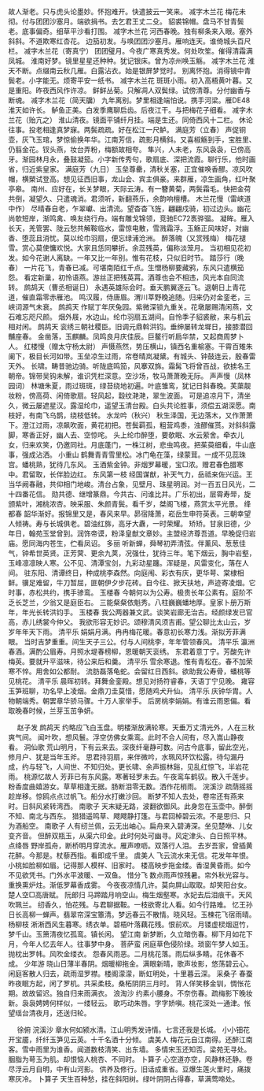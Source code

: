 <!-- { "loadSidebar": true } -->
故人渐老。只与虎头论墨妙。怀抱难开。快遣披云一笑来。 
减字木兰花
梅花未彻。付与团团沙塞月。端欲捐书。去乞君王丈二殳。 
貂裘锦帽。盘马不甘青鬓老。底事偏奇。细草平沙看打围。 
减字木兰花
河西春晚。独有柳条来入眼。塞外斜斜。不道欺寒红杏花。 
边笳初发。与唤团团沙塞月。雁响连天。谁倚城头百尺栏。 
减字木兰花（寄真宁）
团团璧月。今夜广寒真秀发。何处吹笙。催得清霜满凤城。 
淮南好梦。镜里星星还种种。犹记银床。曾为凉州唤玉觞。 
减字木兰花
淮天不断。点缀南云秋几雁。白露沾衣。始是银屏梦觉时。 
别离怀抱。消得镜中青鬓老。小字能无。烦寄平安一纸书。 
减字木兰花
斑斑小雨。初入高梧黄叶暮。又是重阳。昨夜西风作许凉。 
鲜鲜丛菊。只解凋人双鬓绿。试傍清尊。分付幽香与断魂。 
减字木兰花（简天牖）
九年离别。梦里相逢端怕说。携手河梁。雁DE48淮天如许长。 
鲈鱼正美。白发季鹰聊启齿。后夜江干。与把梅花子细看。 
减字木兰花（贻亢之）
淮山清夜。镜面平铺纤月挂。端是生还。同倚西风十二栏。 
休论往事。投老相逢真梦寐。两鬓疏疏。好在松江一尺鲈。 
满庭芳（立春）
声促铜壶，灰飞玉琯，梦惊偷换年华。江南芳信，疏影月横斜。又喜椒觞到手，宝胜里、仍翦金花。钗头燕，妆台弄粉，梅额故相夸。 
隼兴，人未老，东风袅袅，已傍高牙。渐园林月永，叠鼓凝笳。小字新传秀句，歌扇底、深把流霞。聊行乐，他时画省，归近紫皇家。 
满庭芳（九日）
玉垒尊罍，清秋关塞，正宜催唤香醪。凉风吹帽，横槊试登高。想见征西旧事，龙山会、宾主俱豪。来群雁，凉生画角，红叶聚亭皋。 
南州、应好在，长关梦眼，天际云涛。有一簪黄菊，两鬓霜毛。快把金荷共倒，凝望久、只遣魂消。君须听，新翻燕乐，余韵响檀槽。 
木兰花慢（雷峡道中作）
尽晴春自老，乍翠巘、出清流。望杳杳飞旌，翩翩戍骑，初过边头。幽花尚欹短岸，渐鸣禽、唤友绕行舟。端有雕戈锦领，竞驰EC72褭骅骝。 
凝眸。雁入长天，羌管罢、陇云愁共解鞍临水，雷惊电散，雪溅霜浮。玉觞正风味好，对幽香、堕蕊且消忧。莫以纶巾羽扇，便忘绿浦沧洲。 
醉落魄（又赏残梅）
梅花褪雪。赏心莫使慵欢悦。大家且恁同攀折。余蕊残英，偏称淡笼月。 
当初相见花初发。如今花谢人离缺。一年又比一年别。惟有花枝，只似旧时节。 
踏莎行（晚春）
一片花飞，青春已减。可堪南陌红千点。生憎杨柳要藏鸦，东风只遣横笳怨。 
看定新巢，初怜语燕。游丝正把残英罥。酒尊也会不相违，风光本自同流转。 
鹧鸪天（曹丞相诞日）
永遇英雄际会时。垂天鹏翼逐云飞。退朝日上青花道，催直霜零赤雁池。 
鸣汉履，侍唐眉。渭川莘野晚追随。归来仍对金銮老，三峡词源气未衰。 
鹧鸪天
作赋丁年厌兔园。紫微深锁九重关。花墩屡赐清闲燕，文石难忘咫尺颜。 
烟外屐，水边山。纶巾羽扇五湖间。自怜季子貂裘敝，来与机云相对闲。 
鹧鸪天
衮绣三朝社稷臣。旧调元鼎斡洪钧。垂绅屡转龙墀日，接膝潜回黼座春。 
金凿落，玉麒麟。凤鸣良月庆佳辰。巨鳌行听扃华禁，又起商周梦卜人。 
红楼慢（赠太守杨太尉）
声慑燕然，势压横山，镇西名重榆塞。干霄百雉朱阑下，极目长河如带。玉垒凉生过雨，帘卷晴岚凝黛。有城头、钟鼓连云，殷春雷天外。 
长啸。畴昔驰边骑。听陇底鸣笳，风搴双旆。霜髯飞将曾百战，欲掳名王朝帝。锦带吴钩未解，谁识凭栏深意。空沙场，牧马萧萧晚无际。 
声声慢（凤林园词）
林塘朱夏，雨过斑斑，绿苔绕地初遍。叶底雏鸾，犹记日斜春晚。芙蕖靓妆粉，傍高荷、闲倚歌扇。轻风起，縠纹滟滟，翠生波面。 
可是追凉月下，清坐久，微云屡遮星汉。露湿纶巾，遥望玉清台殿。白头共论胜事，须偿五湖深愿。南枝好，有南飞乌鹊，绕枝低转。 
水龙吟（秋兴）
秋生泽国，无边落木，又作萧萧下。澄江过雨，凉飙吹面，黄花初把。苍鬓羁孤，粗营鸡黍，浊醪催贳。对斜斜露脚，寒香正好，幽人去、空惊咤。 
头上纶巾醉堕，要欹眠、水云萦舍。牵衣儿女，归来欢笑，仍邀同社。月底蓬门，一株江树，悲虫鸣夜。把茱萸细看，牛山底事，强成沾洒。 
小重山
鹤舞青青雪里松。冰门龟在藻，绿蒙茸。一成不见蕊珠宫。蟠桃熟，犹待几东风。 
玉酒紫金钟。非烟罗幕暖，宝□浓。赠君春色腊寒中。君留取，长伴脸边红。 
东风第一枝
经国谋猷，补天气力，岳祗来佐兴运。王当华阙春融，共仰相门地峻。清台占象，见壁月、珠星明润。对一百五日风光，二十四番花信。 
勋共德、继增篆鼎。今共古、问谁比并。广乐初出，层霄寿斝，旋颁紫叶，湘桃浓杏。映采服、朱颜青鬓。看千岁，桀阁飞楼，燕赏太平光景。 
绛都春
韶华渐好。报锦里又是，春风来早。昴宿降萧，崧岳生申符英表。三朝幸望人倾祷。寿与长城俱老。碧油红旆，高牙大纛，一时荣耀。 
矫矫。甘泉旧德，少年日，翰苑玉堂曾到。润饰帝谟，粉泽皇猷文章妙。主盟经济尊吾道。早晚促归岩庙。愿同海内苍生，伫看凤诏。 
多丽
听新蝉，舜琴初弄清弦。伴薰风、葱葱佳气，钟希世英贤。正芳蓂、更余九荚，况强仕，犹待三年。笔下烟云，胸中岩壑，玉峰凛凛映人寒。公不见、清潭宝剑，九彩动星躔。浑疑是，风雷变化，落在人间。 
驻东阳、清谭终日，种成桃李森然。向庭闱、彩衣有庆，更华萼、棠棣相鲜。骥足难留，牛刀暂屈，匪朝伊夕步花砖。自今往、掀天扶地，声迹寄凌烟。它时事，赤松共约，携手骖鸾。 
玉楼春
今朝何以为公寿。极贵长年公素有。庭阶不乏长芝兰，少翁又是庭臣右。 
三能粲粲依魁秀。八柱巍巍蟠地厚。皇家卜册万斯年，年光长转洪钧手。 
玉楼春
我公两器兼文武。谈笑岩廊无治古。经颜绿发已官高，赤儿绣裳今仲父。 
我欲形容无妙识。颂穆清风须吉甫。望公聊比太山云，岁岁年年天下雨。 
清平乐
娟娟月满。冉冉梅花暖。春意初长寒力浅。渐拟芳菲满眼。 
当时吉梦重重。间生天子三公。付与人间桃李，年年管领春风。 
清平乐
瀛洲春酒。满酌公眉寿。月照水堤春榜柳，恩暖朝天衮绣。 
东君着意丁宁。芳酸先许梅英。要就升平滋味，待公来后和羹。 
清平乐
雪余寒退。惟有青松在。春不加荣寒不悴。用舍如公都耐。 
流肪磊落龟蛇。会留红日西斜。欲助我公寿骨，蟠桃等见桃花。 
清平乐
晨晖初转。拜舞金銮殿。想见对扬符睿春，天语丁宁见晚。 
雍容玉笋班聊，功名早上凌烟。金鼎刀圭莫惜，愿随鸡犬升仙。 
清平乐
庆钟华胄。人物朝端秀。朝罢章华骄马骤。十万人家举手。 
后房桃李娟娟。有谁云雨恩偏。看取晚春时候，兰芽玉茁争妍。 

　
赵子发
鹧鸪天
约略应飞白玉盘。明楼渐放满轮寒。天垂万丈清光外，人在三秋爽气间。 
闻叶吹，想风鬟。浮空仿佛女乘鸾。此时不合人间有，尽入嵩山静夜看。 
洞仙歌
荒山明月，下有云来去。深夜纤毫静可数。问古今底事，留此空光，修月户、犹是当年玉斧。 
思君持羽扇，来伴微吟，水珮风环饮松露。待勾漏丹成，约与轻飞，人间世、不知归处。更长啸、余声振林谿，见乱红惊飞，半岩花雨。 
桃源忆故人
芳菲已有东风露。寒著轻罗未去。午夜鸾车鹤驭。散入千莲步。 
粉香度曲嬉游女。草草相逢无据。肠断泪零无数。洒作花梢雨。 
浣溪沙
疏荫摇摇趁岸移。惊鸥点点过帆飞。船分水打嫩沙回。 
断梦不知人去处，卷帘还有燕来时。日斜风紧转湾西。 
南歌子
天末疑无路，波翻欲御风。此身忽在玉壶中。醉倒不知、南北与西东。 
猎猎遥鸣草、飕飕静打篷。与君回棹碧云浓。不是思归、只为酒船空。 
南歌子
人有纫兰佩，云无出岫心。扁舟来入碧涛深。坐见楚咻、儿女变齐音。 
但醉双瓶玉，从渠六印金。此时何处可幽寻。风定津头、白日照平林。 
点绛唇
野岸孤舟，断桥明月穿流水。雁声嘹呖。双落行人泪。 
去岁吾家，曾插黄花醉。今那是。杖藜西指。看即成千里。 
虞美人
飞云流水来无信。花发年年恨。小桃如脸柳如眉。记得那人模样、旧家时。 
楼高映步拖金缕。香湿黄昏雨。如今不见欲凭书。门外水平波暖、一双鱼。 
惜分飞
数点雨声惊残暑。帘外秋光容与。重换熏炉炷。渐低罗幕香成雾。 
今夜夜凉情几许。莫向屏山取取。却笑阳台女。楚人空□高唐赋。 
阮郎归
马蹄踏月响空山。梅生烟壑寒。水妃去后泪痕干。天风吹珮兰。 
纫香久，怕花残。与君聊据鞍。一枝欲寄北人看。如今行路难。 
忆王孙
日长高柳一蝉声。翡翠帘深宝簟清。梦远春云不散情。晓风轻。玉楝花飞宿雨晴。 
杨柳枝
淅淅西风生暮寒。绣衣单。碧梧叶落藕花残。恨前欢。 
月镂虚棂烟逗竹，梦千山。玉箫清夜忆孤鸾。镇长闲。 
望江南
新梦断，久立暗伤春。柳下月如花下月，今年人忆去年人。往事梦中身。 
菩萨蛮
闲庭草色侵阶绿。琐窗午梦人如玉。抛枕出罗帏。风吹金缕衣。 
怨春风雨恶。二月桃花落。雨后纵多睛。花休春不成。 
少年游
晓山日薄半春阴。烟暖柳拖金。满眼新晴，歌声妆影，悠荡碧云心。 
闲庭客散人归去，疏雨湿罗襟。楼阁濛濛，断虹明处，十里暮云深。 
采桑子
春蚕昨夜眠方起，闲了罗机。共采柔枝。桑柘阴阴三月时。 
背人佯笑移金钏，惆怅花期。故故留迟。独自归来雨满衣。 
浪淘沙
约素小腰身。不奈伤春。疏梅影下晚妆新。袅袅娉娉何样似，一缕轻云。 
歌巧动朱唇。字字娇嗔。桃花深处一通津。怅望瑶台清夜月，还送归轮。 

　
徐俯
浣溪沙
章水何如颍水清。江山明秀发诗情。七言还我是长城。 
小小钿花开宝靥，纤纤玉笋见云英。十千名酒十分倾。 
虞美人
梅花元自江南得。还醉江南客。雪中雨里为谁香。闻道数枝清笑、出东墙。 
多情宋玉还知否。梁苑无寻处。胭脂为萼玉为肌。却恨恼人桃杏、不同时。 
卜算子
心空道亦空，风静林还静。卷尽浮云月自明，中有山河影。 
供养及修行。旧话成重省。豆爆生莲火里时，痛拨寒灰冷。 
卜算子
天生百种愁，挂在斜阳树。绿叶阴阴占得春，草满莺啼处。 
